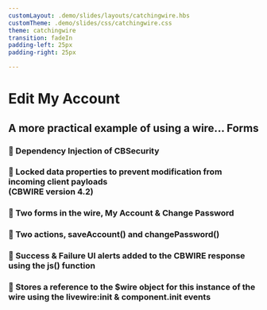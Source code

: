 ```yaml
---
customLayout: .demo/slides/layouts/catchingwire.hbs
customTheme: .demo/slides/css/catchingwire.css
theme: catchingwire
transition: fadeIn
padding-left: 25px
padding-right: 25px

---
```


# Edit My Account

## A more practical example of using a wire... Forms

### 📌 Dependency Injection of CBSecurity

### 📌 Locked data properties to prevent modification from incoming client payloads <Br>(CBWIRE version 4.2)

### 📌 Two forms in the wire, My Account & Change Password

### 📌 Two actions, saveAccount() and changePassword()

### 📌 Success & Failure UI alerts added to the CBWIRE response using the js() function

### 📌 Stores a reference to the $wire object for this instance of the wire using the livewire:init & component.init events

